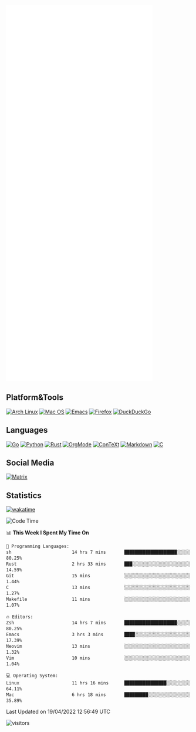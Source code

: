 ![Metrics](https://github.com/SteamedFish/SteamedFish/blob/master/github-metrics.svg)

## Platform&Tools

[![Arch Linux](https://img.shields.io/badge/ArchLinux-1793D1?logo=arch-linux&logoColor=fff&style=flat-square)](https://archlinux.org/)
[![Mac OS](https://img.shields.io/badge/MacOS-000000?style=flat-square&logo=macos&logoColor=F0F0F0)](https://www.apple.com/macos/)
[![Emacs](https://img.shields.io/badge/Emacs-%237F5AB6.svg?&style=flat-square&logo=gnu-emacs&logoColor=white)](https://www.gnu.org/software/emacs/)
[![Firefox](https://img.shields.io/badge/Firefox-FF7139?style=flat-square&logo=Firefox-Browser&logoColor=white)](https://firefox.com/)
[![DuckDuckGo](https://img.shields.io/badge/DuckDuckGo-DE5833?style=flat-square&logo=DuckDuckGo&logoColor=white)](https://duckduckgo.com/)

## Languages

[![Go](https://img.shields.io/badge/Golang-%2300ADD8.svg?style=flat-square&logo=go&logoColor=white)](https://golang.org/)
[![Python](https://img.shields.io/badge/Python-3670A0?style=flat-square&logo=python&logoColor=ffdd54)](https://www.python.org/)
[![Rust](https://img.shields.io/badge/Rust-%23000000.svg?style=flat-square&logo=rust&logoColor=white)](https://www.rust-lang.org/)
[![OrgMode](https://img.shields.io/badge/OrgMode-%23000000.svg?style=flat-square&logo=org&logoColor=white)](https://orgmode.org/)
[![ConTeXt](https://img.shields.io/badge/ConTeXt-%23008080.svg?style=flat-square&logo=latex&logoColor=white)](https://contextgarden.net/)
[![Markdown](https://img.shields.io/badge/MarkDown-%23000000.svg?style=flat-square&logo=markdown&logoColor=white)](https://daringfireball.net/projects/markdown/)
[![C](https://img.shields.io/badge/C-%2300599C.svg?style=flat-square&logo=c&logoColor=white)](https://www.iso.org/standard/74528.html)

## Social Media

[![Matrix](https://img.shields.io/badge/SteamedFish-2CA5E0?style=social&logo=matrix&logoColor=black)](https://matrix.to/#/@i:steamedfish.org)

## Statistics
[![wakatime](https://wakatime.com/badge/user/168280d6-fcf2-4b4f-ad3a-dc4612f35b38.svg)](https://wakatime.com/@168280d6-fcf2-4b4f-ad3a-dc4612f35b38)

<!--START_SECTION:waka-->
![Code Time](http://img.shields.io/badge/Code%20Time-1%2C759%20hrs%2050%20mins-blue)

📊 **This Week I Spent My Time On** 

```text
💬 Programming Languages: 
sh                       14 hrs 7 mins       ████████████████████░░░░░   80.25% 
Rust                     2 hrs 33 mins       ███░░░░░░░░░░░░░░░░░░░░░░   14.59% 
Git                      15 mins             ░░░░░░░░░░░░░░░░░░░░░░░░░   1.44% 
C                        13 mins             ░░░░░░░░░░░░░░░░░░░░░░░░░   1.27% 
Makefile                 11 mins             ░░░░░░░░░░░░░░░░░░░░░░░░░   1.07%

🔥 Editors: 
Zsh                      14 hrs 7 mins       ████████████████████░░░░░   80.25% 
Emacs                    3 hrs 3 mins        ████░░░░░░░░░░░░░░░░░░░░░   17.39% 
Neovim                   13 mins             ░░░░░░░░░░░░░░░░░░░░░░░░░   1.32% 
Vim                      10 mins             ░░░░░░░░░░░░░░░░░░░░░░░░░   1.04%

💻 Operating System: 
Linux                    11 hrs 16 mins      ████████████████░░░░░░░░░   64.11% 
Mac                      6 hrs 18 mins       █████████░░░░░░░░░░░░░░░░   35.89%

```


 Last Updated on 19/04/2022 12:56:49 UTC
<!--END_SECTION:waka-->

![visitors](https://visitor-badge.laobi.icu/badge?page_id=SteamedFish.SteamedFish)
